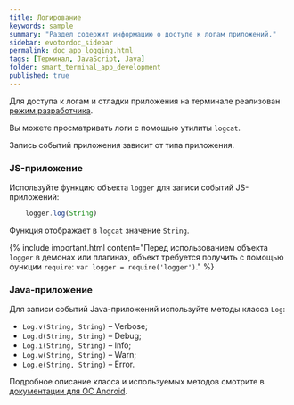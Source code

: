 ```yaml
---
title: Логирование
keywords: sample
summary: "Раздел содержит информацию о доступе к логам приложений."
sidebar: evotordoc_sidebar
permalink: doc_app_logging.html
tags: [Терминал, JavaScript, Java]
folder: smart_terminal_app_development
published: true
---
```

Для доступа к логам и отладки приложения на терминале реализован [режим разработчика](./doc_developer_mode.html).

Вы можете просматривать логи с помощью утилиты `logcat`.

Запись событий приложения зависит от типа приложения.

### JS-приложение

Используйте функцию объекта `logger` для записи событий JS-приложений:

```javascript
    logger.log(String)
```

Функция отображает в `logcat` значение `String`.

{% include important.html content="Перед использованием объекта `logger` в демонах или плагинах, объект требуется получить с помощью функции `require`: `var logger = require('logger')`." %}


### Java-приложение

Для записи событий Java-приложений используйте методы класса `Log`:

* `Log.v(String, String)` – Verbose;
* `Log.d(String, String)` – Debug;
* `Log.i(String, String)` – Info;
* `Log.w(String, String)` – Warn;
* `Log.e(String, String)` – Error.

Подробное описание класса и используемых методов смотрите в [документации для ОС Android](https://developer.android.com/reference/android/util/Log.html).
